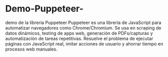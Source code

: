 # Demo-Puppeteer-
demo de la libreria Puppeteer 
Puppeteer es una librería de JavaScript para automatizar navegadores como Chrome/Chromium.
Se usa en scraping de datos dinámicos, testing de apps web, generación de PDFs/capturas y automatización de tareas repetitivas.
Resuelve el problema de ejecutar páginas con JavaScript real, imitar acciones de usuario y ahorrar tiempo en procesos web manuales.
